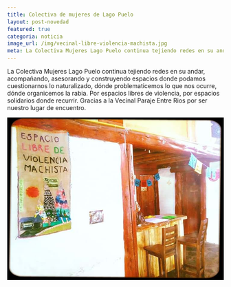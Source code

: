 ```yaml
---
title: Colectiva de mujeres de Lago Puelo
layout: post-novedad
featured: true
categoria: noticia
image_url: /img/vecinal-libre-violencia-machista.jpg
meta: La Colectiva Mujeres Lago Puelo continua tejiendo redes en su andar y tramaron una bandera para este espacio de encuentros.
---
```


La Colectiva Mujeres Lago Puelo continua tejiendo redes en su andar, acompañando, asesorando y construyendo espacios donde podamos cuestionarnos lo naturalizado, dónde problematicemos lo que nos ocurre, dónde organicemos la rabia.
Por espacios libres de violencia, por espacios solidarios donde recurrir.
Gracias a la Vecinal Paraje Entre Rios por ser nuestro lugar de encuentro.

<div style="position: relative;">
	<div class="gallery col-3">
		<a style="width: 100%;" href="/img/vecinal-libre-violencia-machista.jpg" data-fancybox="images" data-srcset="/img/vecinal-libre-violencia-machista.jpg" class="item-gallery">
			<img src="/img/vecinal-libre-violencia-machista.jpg" />
		</a>
	</div>
</div>


